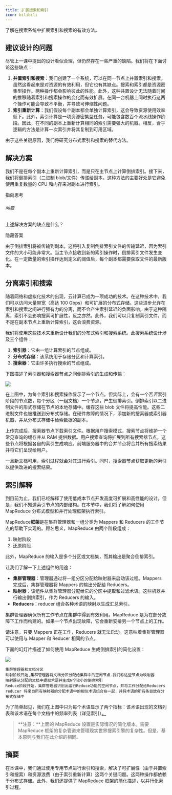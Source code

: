 ```yaml
---
title: 扩展搜索和索引
icon: bilibili
---
```



了解在搜索系统中扩展索引和搜索的有效方法。

## 建议设计的问题

尽管上一课中提出的设计看似合理，但仍然存在一些严重的缺陷。我们将在下面讨论这些缺点：

1. **并置索引和搜索**：我们创建了一个系统，可以在同一节点上并置索引和搜索。虽然这看起来是对资源的有效利用，但它也有其缺点。搜索和索引都是资源密集型操作。两种操作都会影响彼此的性能。此外，这种共置设计无法随着时间的推移随着索引和搜索操作的变化而有效扩展。在同一台机器上同时执行这两个操作可能会导致不平衡，并导致可伸缩性问题。
2. **索引重新计算**：我们假设每个副本都会单独计算索引，这会导致资源使用效率低下。此外，索引计算是一项资源密集型任务，可能包含数百个流水线操作阶段。因此，在不同的副本上重新计算相同的索引需要强大的机器。相反，合乎逻辑的方法是计算一次索引并将其复制到可用区域。

由于这些关键原因，我们将研究分布式索引和搜索的替代方法。

## 解决方案

我们不是在每个副本上重新计算索引，而是只在主节点上计算倒排索引。接下来，我们将倒排索引（二进制 blob/文件）传递给副本。这种方法的主要好处是它避免使用重复数量的 CPU 和内存来对副本进行索引。

指向思考

###### 问题

上述解决方案的缺点是什么？

隐藏答案

由于倒排索引将被传输到副本，这将引入复制倒排索引文件的传输延迟，因为索引文件的大小可能非常大。当主节点接收到新的索引操作时，倒排索引文件发生变化。在一定数量的索引操作达到定义的阈值后，每个副本都需要获取文件的最新版本。

## 分离索引和搜索

随着网络和虚拟化技术的出现，云计算已成为一项成功的技术。在这种技术中，我们可以访问大量带宽（高达 100 Gbps）和可扩展的分布式存储。这些进步允许在索引和搜索之间进行强有力的分离，而不会产生索引延迟的负面影响。由于这种隔离，索引不会影响搜索可扩展性，反之亦然。此外，我们可以只复制索引文件，而不是在副本节点上重新计算索引，这会浪费资源。

我们将使用这些技术来重新设计我们的分布式索引和搜索系统。此搜索系统设计涉及三个组件：

1. **索引器**：它由一组计算索引的节点组成。
2. **分布式存储**：该系统用于存储分区和计算索引。
3. **搜索器**：它由许多执行搜索的节点组成。

下图描述了索引器和搜索器节点之间倒排索引的生成和传输：

![](https://gitee.com/gaoxiang15125/pictureBed/raw/master/img/20230217110940.png)

在上图中，为每个索引和搜索操作显示了一个节点。但实际上，会有一个否*否*索引阶段的节点数，每个分区（一组文档）一个节点，产生倒排索引。倒排索引以二进制文件的形式存储在节点的本地存储中。缓存这些 blob 文件将提高性能。这些二进制文件也被推送到分布式存储。在硬件故障的情况下，添加新的搜索器或索引器机器，并从分布式存储中检索数据的副本。

上传完成后，搜索器节点下载索引文件。根据用户搜索模式，搜索节点将维护一个常见查询的缓存并从 RAM 提供数据。用户搜索查询将扩展到所有搜索器节点，这些节点将根据各自的索引生成响应。前端服务器中的合并节点将合并所有搜索结果并将它们呈现给用户。

一旦新文档可用，索引过程就会对其进行索引。同时，搜索器节点获取更新的索引以提供改进的搜索结果。

## 索引解释

到目前为止，我们已经解释了使用低成本节点开发高度可扩展和高性能的设计。但是，我们不知道索引节点的内部结构。在本节中，我们将了解如何使用 MapReduce 分布式模型和并行处理框架执行索引。

MapReduce**框架**是在集群管理器和一组分类为 Mappers 和 Reducers 的工作节点的帮助下实现的。顾名思义，MapReduce 由两个阶段组成：

1. 映射阶段
2. 还原阶段

此外，MapReduce 的输入是多个分区或文档集，而其输出是聚合倒排索引。

让我们了解一下上述组件的用途：

- **集群管理器**：管理器通过将一组分区分配给映射器来启动该过程。Mappers 完成后，集群管理器将 Mappers 的输出分配给 Reducers。
- **映射器**：该组件从集群管理器分配给它的分区中提取和过滤术语。这些机器并行输出倒排索引，作为 Reducers 的输入。
- **Reducers**：reducer 组合各种术语的映射以生成汇总索引。

集群管理器确保所有工作节点在集群中得到有效利用。MapReduce 是为在部分故障下工作而构建的。如果一个节点出现故障，它会重新安排另一个节点上的工作。

请注意，只要 Mappers 正在工作，Reducers 就无法启动。这意味着集群管理器可以使用与 Mapper 和 Reducer 相同的节点。

下面的幻灯片描述了如何使用 MapReduce 生成倒排索引的简化设置：

![](https://gitee.com/gaoxiang15125/pictureBed/raw/master/img/20230217111031.png)

```
集群管理器和文档分区
映射阶段开始,集群管理器将文档分区分配给集群中的空闲节点.我们称这些节点为映射器
映射器从分配的文档中提取术语并生成N个较小的倒排索引
Reduce阶段开始，集群管理器识别出运行Reduce功能的空闲节点，并将工作分配给Reducers
reducer 将来自所有映射器的分配术语中的相似术语组合在一起，并将术语的所有条目放在分布式存储中
```



为了简单起见，我们在上图中只为每个术语显示了两个指标：该术语出现的文档列表和该术语在每个文档中的频率列表（详见索引）[。](https://www.educative.io/collection/page/10370001/4941429335392256/6595902341120000)

> **注意：**上面的 MapReduce 设置是实际情况的简化版本。需要 MapReduce 框架的复杂管道来管理现实世界搜索引擎的复杂性。但是，基本原则与我们在此介绍的相同。

## 摘要

在本课中，我们通过使用专用节点进行索引和搜索，解决了可扩展性（由于共置索引和搜索）和资源浪费（由于索引重新计算）这两个关键问题。这两种操作都依赖于分布式存储。此外，我们还提供了 MapReduce 框架的简化描述，以并行化索引过程。